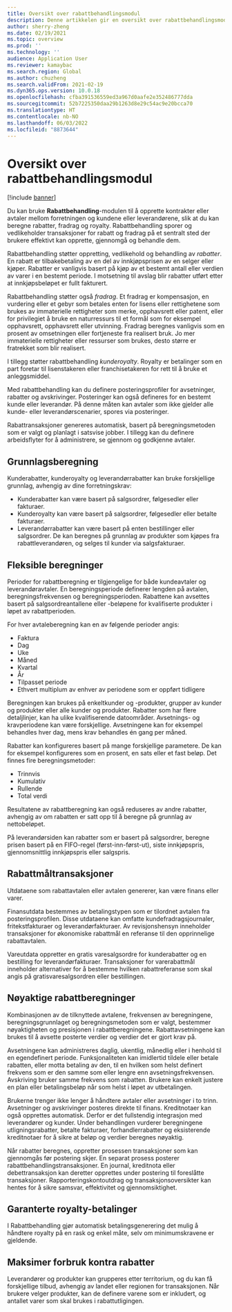 ```yaml
---
title: Oversikt over rabattbehandlingsmodul
description: Denne artikkelen gir en oversikt over rabattbehandlingsmodulen for Microsoft Dynamics 365 Supply Chain Management.
author: sherry-zheng
ms.date: 02/19/2021
ms.topic: overview
ms.prod: ''
ms.technology: ''
audience: Application User
ms.reviewer: kamaybac
ms.search.region: Global
ms.author: chuzheng
ms.search.validFrom: 2021-02-19
ms.dyn365.ops.version: 10.0.18
ms.openlocfilehash: cfba391536559ed3a967d0aafe2e352486777dda
ms.sourcegitcommit: 52b7225350daa29b1263d8e29c54ac9e20bcca70
ms.translationtype: HT
ms.contentlocale: nb-NO
ms.lasthandoff: 06/03/2022
ms.locfileid: "8873644"
---
```

# <a name="rebate-management-module-overview"></a>Oversikt over rabattbehandlingsmodul

[!include [banner](../includes/banner.md)]

Du kan bruke **Rabattbehandling**-modulen til å opprette kontrakter eller avtaler mellom forretningen og kundene eller leverandørene, slik at du kan beregne rabatter, fradrag og royalty. Rabattbehandling sporer og vedlikeholder transaksjoner for rabatt og fradrag på et sentralt sted der brukere effektivt kan opprette, gjennomgå og behandle dem.

Rabattbehandling støtter oppretting, vedlikehold og behandling av *rabatter*. En rabatt er tilbakebetaling av en del av innkjøpsprisen av en selger eller kjøper. Rabatter er vanligvis basert på kjøp av et bestemt antall eller verdien av varer i en bestemt periode. I motsetning til avslag blir rabatter utført etter at innkjøpsbeløpet er fullt fakturert.

Rabattbehandling støtter også *fradrag*. Et fradrag er kompensasjon, en vurdering eller et gebyr som betales enten for lisens eller rettighetene som brukes av immaterielle rettigheter som merke, opphavsrett eller patent, eller for privilegiet å bruke en naturressurs til et formål som for eksempel opphavsrett, opphavsrett eller utvinning. Fradrag beregnes vanligvis som en prosent av omsetningen eller fortjeneste fra realisert bruk. Jo mer immaterielle rettigheter eller ressurser som brukes, desto større er fratrekket som blir realisert.

I tillegg støtter rabattbehandling *kunderoyalty*. Royalty er betalinger som en part foretar til lisenstakeren eller franchisetakeren for rett til å bruke et anleggsmiddel.

Med rabattbehandling kan du definere posteringsprofiler for avsetninger, rabatter og avskrivinger. Posteringer kan også defineres for en bestemt kunde eller leverandør. På denne måten kan avtaler som ikke gjelder alle kunde- eller leverandørscenarier, spores via posteringer.

Rabattransaksjoner genereres automatisk, basert på beregningsmetoden som er valgt og planlagt i satsvise jobber. I tillegg kan du definere arbeidsflyter for å administrere, se gjennom og godkjenne avtaler.

## <a name="basis-calculation"></a>Grunnlagsberegning

Kunderabatter, kunderoyalty og leverandørrabatter kan bruke forskjellige grunnlag, avhengig av dine forretningskrav:

- Kunderabatter kan være basert på salgsordrer, følgesedler eller fakturaer.
- Kunderoyalty kan være basert på salgsordrer, følgesedler eller betalte fakturaer.
- Leverandørrabatter kan være basert på enten bestillinger eller salgsordrer. De kan beregnes på grunnlag av produkter som kjøpes fra rabattleverandøren, og selges til kunder via salgsfakturaer.

## <a name="flexible-calculations"></a>Fleksible beregninger

Perioder for rabattberegning er tilgjengelige for både kundeavtaler og leverandøravtaler. En beregningsperiode definerer lengden på avtalen, beregningsfrekvensen og beregningsperioden. Rabattene kan avsettes basert på salgsordreantallene eller -beløpene for kvalifiserte produkter i løpet av rabattperioden.

For hver avtaleberegning kan en av følgende perioder angis:

- Faktura
- Dag
- Uke
- Måned
- Kvartal
- År
- Tilpasset periode
- Ethvert multiplum av enhver av periodene som er oppført tidligere

Beregningen kan brukes på enkeltkunder og -produkter, grupper av kunder og produkter eller alle kunder og produkter. Rabatter som har flere detaljlinjer, kan ha ulike kvalifiserende datoområder. Avsetnings- og kravperiodene kan være forskjellige. Avsetningene kan for eksempel behandles hver dag, mens krav behandles én gang per måned.

Rabatter kan konfigureres basert på mange forskjellige parametere. De kan for eksempel konfigureres som en prosent, en sats eller et fast beløp. Det finnes fire beregningsmetoder:

- Trinnvis
- Kumulativ
- Rullende
- Total verdi

Resultatene av rabattberegning kan også reduseres av andre rabatter, avhengig av om rabatten er satt opp til å beregne på grunnlag av nettobeløpet.

På leverandørsiden kan rabatter som er basert på salgsordrer, beregne prisen basert på en FIFO-regel (først-inn-først-ut), siste innkjøpspris, gjennomsnittlig innkjøpspris eller salgspris.

## <a name="rebate-target-transactions"></a>Rabattmåltransaksjoner

Utdataene som rabattavtalen eller avtalen genererer, kan være finans eller varer.

Finansutdata bestemmes av betalingstypen som er tilordnet avtalen fra posteringsprofilen. Disse utdataene kan omfatte kundefradragsjournaler, fritekstfakturaer og leverandørfakturaer. Av revisjonshensyn inneholder transaksjoner for økonomiske rabattmål en referanse til den opprinnelige rabattavtalen.

Vareutdata oppretter en gratis varesalgsordre for kunderabatter og en bestilling for leverandørfakturaer. Transaksjoner for varerabattmål inneholder alternativer for å bestemme hvilken rabattreferanse som skal angis på gratisvaresalgsordren eller bestillingen.

## <a name="accurate-rebate-calculations"></a>Nøyaktige rabattberegninger

Kombinasjonen av de tilknyttede avtalene, frekvensen av beregningene, beregningsgrunnlaget og beregningsmetoden som er valgt, bestemmer nøyaktigheten og presisjonen i rabattberegningene. Rabattavsetningene kan brukes til å avsette posterte verdier og verdier det er gjort krav på.

Avsetningene kan administreres daglig, ukentlig, månedlig eller i henhold til en egendefinert periode. Funksjonaliteten kan imidlertid tildele eller betale rabatten, eller motta betaling av den, til en hvilken som helst definert frekvens som er den samme som eller lengre enn avsetningsfrekvensen. Avskriving bruker samme frekvens som rabatten. Brukere kan enkelt justere en plan eller betalingsbeløp når som helst i løpet av utbetalingen.

Brukerne trenger ikke lenger å håndtere avtaler eller avsetninger i to trinn. Avsetninger og avskrivinger posteres direkte til finans. Kreditnotaer kan også opprettes automatisk. Derfor er det fullstendig integrasjon med leverandører og kunder. Under behandlingen vurderer beregningene utligningsrabatter, betalte fakturaer, forhandlerrabatter og eksisterende kreditnotaer for å sikre at beløp og verdier beregnes nøyaktig.

Når rabatter beregnes, oppretter prosessen transaksjoner som kan gjennomgås før postering skjer. En separat prosess posterer rabattbehandlingstransaksjoner. En journal, kreditnota eller debettransaksjon kan deretter opprettes under postering til foreslåtte transaksjoner. Rapporteringskontoutdrag og transaksjonsoversikter kan hentes for å sikre samsvar, effektivitet og gjennomsiktighet.

## <a name="guaranteed-royalty-payments"></a>Garanterte royalty-betalinger

I Rabattbehandling gjør automatisk betalingsgenerering det mulig å håndtere royalty på en rask og enkel måte, selv om minimumskravene er gjeldende.

## <a name="maximizing-spend-versus-rebates"></a>Maksimer forbruk kontra rabatter

Leverandører og produkter kan grupperes etter territorium, og du kan få forskjellige tilbud, avhengig av landet eller regionen for transaksjonen. Når brukere velger produkter, kan de definere varene som er inkludert, og antallet varer som skal brukes i rabattutligingen.

